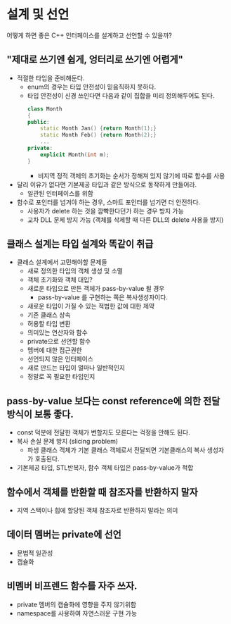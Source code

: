 # 설계 및 선언  
어떻게 하면 좋은 C++ 인터페이스를 설계하고 선언할 수 있을까?  
## "제대로 쓰기엔 쉽게, 엉터리로 쓰기엔 어렵게"
- 적절한 타입을 준비해둔다. 
    - enum의 경우는 타입 안전성이 믿음직하지 못하다.
    - 타입 안전성이 신경 쓰인다면 다음과 같이 집합을 미리 정의해두어도 된다.
        ```C++
        class Month
        {
        public:
            static Month Jan() {return Month(1);}
            static Month Feb() {return Month(2);}
            ...
        private:
            explicit Month(int m);
        }
        ```
        - 비지역 정적 객체의 초기화는 순서가 정해져 있지 않기에 따로 함수를 사용
- 달리 이유가 없다면 기본제공 타입과 같은 방식으로 동작하게 만들어라.
    - 일관된 인터페이스를 위함
- 함수로 포인터를 넘겨야 하는 경우, 스마트 포인터를 넘기면 더 안전하다.
    - 사용자가 delete 하는 것을 깜빡한다던가 하는 경우 방지 가능
    - 교차 DLL 문제 방지 가능 (객체를 삭제할 때 다른 DLL의 delete 사용을 방지)
## 클래스 설계는 타입 설계와 똑같이 취급
- 클래스 설계에서 고민해야할 문제들
    - 새로 정의한 타입의 객체 생성 및 소멸
    - 객체 초기화와 객체 대입?
    - 새로운 타입으로 만든 객체가 pass-by-value 될 경우
        - pass-by-value 를 구현하는 쪽은 복사생성자이다.
    - 새로운 타입이 가질 수 있는 적법한 값에 대한 제약
    - 기존 클래스 상속
    - 허용할 타입 변환
    - 의미있는 연산자와 함수
    - private으로 선언할 함수
    - 멤버에 대한 접근권한
    - 선언되지 않은 인터페이스
    - 새로 만드는 타입이 얼마나 일반적인지
    - 정말로 꼭 필요한 타입인지
## pass-by-value 보다는 const reference에 의한 전달방식이 보통 좋다.
- const 덕분에 전달한 객체가 변할지도 모른다는 걱정을 안해도 된다.
- 복사 손실 문제 방지 (slicing problem)
    - 파생 클래스 객체가 기본 클래스 객체로서 전달되면 기본클래스의 복사 생성자가 호출된다.
- 기본제공 타입, STL반복자, 함수 객체 타입은 pass-by-value가 적합
## 함수에서 객체를 반환할 때 참조자를 반환하지 말자
- 지역 스택이나 힙에 할당된 객체 참조자로 반환하지 말라는 의미
## 데이터 멤버는 private에 선언
- 문법적 일관성
- 캡슐화
## 비멤버 비프렌드 함수를 자주 쓰자.
- private 멤버의 캡슐화에 영향을 주지 않기위함
- namespace를 사용하여 자연스러운 구현 가능